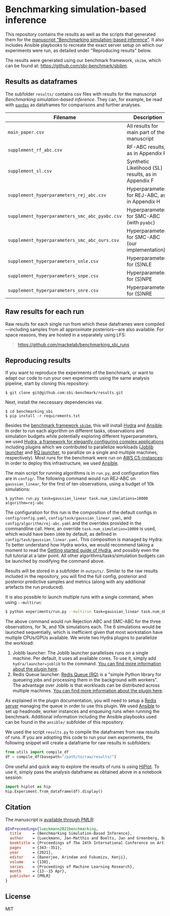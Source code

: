 # Benchmarking simulation-based inference

This repository contains the results as well as the scripts that generated them for the [manuscript "Benchmarking simulation-based inference"](http://proceedings.mlr.press/v130/lueckmann21a.html). It also includes Ansible playbooks to recreate the exact server setup on which our experiments were run, as detailed under "Reproducing results" below.

The results were generated using our benchmark framework, `sbibm`, which can be found at: https://github.com/sbi-benchmark/sbibm.


## Results as dataframes

The subfolder `results/` contains csv files with results for the manuscript *Benchmarking simulation-based inference*. They can, for example, be read with [`pandas`](https://pandas.pydata.org) as dataframes for comparisons and further analyses.

| **Filename**                                  | **Description**                                     |
| --------------------------------------------- | --------------------------------------------------- |
| `main_paper.csv`                              | All results for main part of the manuscript         |
| `supplement_rf_abc.csv`                       | RF-ABC results, as in Appendix F                    |
| `supplement_sl.csv`                           | Synthetic Likelihood (SL) results, as in Appendix F |
| `supplement_hyperparameters_rej_abc.csv`      | Hyperparameters for REJ-ABC, as in Appendix H       |
| `supplement_hyperparameters_smc_abc_pyabc.csv`      | Hyperparameters for SMC-ABC (with `pyabc`)          |
| `supplement_hyperparameters_smc_abc_ours.csv` | Hyperparameters for SMC-ABC (our implementation)    |
| `supplement_hyperparameters_snle.csv`         | Hyperparameters for (S)NLE                          |
| `supplement_hyperparameters_snpe.csv`         | Hyperparameters for (S)NPE                          |
| `supplement_hyperparameters_snre.csv`         | Hyperparameters for (S)NRE                          |


## Raw results for each run

Raw results for each single run from which these dataframes were compiled—including samples from all approximate posteriors—are also available. For space reasons, they are hosted in a separately using LFS:

> https://github.com/mackelab/benchmarking_sbi_runs


## Reproducing results

If you want to reproduce the experiments of the benchmark, or want to adapt our code to run your own experiments using the same analysis pipeline, start by cloning this repository:

```commandline
$ git clone git@github.com:sbi-benchmark/results.git
```

Next, install the neccessary dependencies via:

```commandline
$ cd benchmarking_sbi
$ pip install -r requirements.txt
```

Besides the [benchmark framework `sbibm`](https://github.com/sbi-benchmark/sbibm), this will install [Hydra](https://hydra.cc) and [Ansible](https://www.ansible.com). In order to run each algorithm on different tasks, observations and simulation budgets while potentially exploring different hyperparameters, we used [Hydra, a framework for elegantly configuring complex applications](https://hydra.cc) including plugins which we contributed to parallelize workloads ([Joblib launcher](https://hydra.cc/docs/plugins/joblib_launcher) and [RQ launcher](https://hydra.cc/docs/plugins/rq_launcher), to parallize on a single and multiple machines, respectively). Most runs for the benchmark were run on [AWS C5-instances](https://aws.amazon.com/en/ec2/instance-types/): In order to deploy this infrastructure, we used [Ansible](https://www.ansible.com).

The main script for running algorithms is in `run.py`, and configuration files are in `config/`. The following command would run REJ-ABC on `gaussian_linear`, for the first of ten observations, using a budget of 10k simulations:

```commandline
$ python run.py task=gaussian_linear task.num_simulations=10000 algorithm=rej-abc
```

The configuration for this run is the composition of the default configs in `config/config.yaml`, `config/task/gaussian_linear.yaml`, and `config/algorithm/rej-abc.yaml` and the overrides provided in the commandline call. Here, an override `task.num_simulation=10000` is used, which would have been `1000` by default, as defined in `config/task/gaussian_linear.yaml`. This composition is managed by Hydra: To better understand how Hydra works, we would recommend taking a moment to read the [Getting started guide of Hydra](https://hydra.cc/docs/intro), and possibly even the full tutorial at a later point. All other algorithms/tasks/simulation budgets can be launched by modifying the command above. 

Results will be stored in a subfolder in `outputs/`. Similar to the raw results included in the repository, you will find the full config, posterior and posterior predictive samples and metrics (along with any additional artefacts the run produced). 

It is also possible to launch multiple runs with a single command, when using `--multirun`:

```bash
$ python experiments/run.py --multirun task=gaussian_linear task.num_observation=1,2,3 task.num_simulations=1000,10000 algorithm=rej-abc,smc-abc
```

The above command would run Rejection ABC and SMC-ABC for the three observations, for 1k, and 10k simulations each. The 6 simulations would be launched sequentially, which is inefficient given that most workstation have multiple CPUs/GPUs available. We wrote two Hydra plugins to parallelize the workload:

1. Joblib launcher: The Joblib launcher parallelises runs on a single machine. Per default, it uses all available cores. To use it, simply add `hydra/launcher=joblib` to the command. [You can find more information about the plugin here](https://hydra.cc/docs/plugins/joblib_launcher).
2. Redis Queue launcher: [Redis Queue (RQ)](https://python-rq.org) is a "simple Python library for queueing jobs and processing them in the background with workers". The advantage over Joblib is that workloads can be distributed across multiple machines. [You can find more information about the plugin here](https://hydra.cc/docs/plugins/rq_launcher). 

As explained in the plugin documentation, you will need to setup a [Redis server](https://redis.io) managing the queue in order to use this plugin. We used [Ansible](https://www.ansible.com) to set up headnode, worker instances and enqueuing runs when running the benchmark. Additional information including the Ansible playbooks used can be found in the `ansible/` subfolder of this repository.

We used the script `results.py` to compile the dataframes from raw results of runs. If you are adopting this code to run your own experiments, the following snippet will create a dataframe for raw results in subfolders:

```python
from utils import compile_df
df = compile_df(basepath="/path/to/raw/results/")
```

One useful and quick way to explore the results of runs is using [HiPlot](https://github.com/facebookresearch/hiplot). To use it, simply pass the analysis dataframe as obtained above in a notebook session:

```python
import hiplot as hip
hip.Experiment.from_dataframe(df).display()
```

## Citation

The manuscript is [available through PMLR](http://proceedings.mlr.press/v130/lueckmann21a.html):

```bibtex
@InProceedings{lueckmann2021benchmarking, 
  title     = {Benchmarking Simulation-Based Inference},
  author    = {Lueckmann, Jan-Matthis and Boelts, Jan and Greenberg, David and Goncalves, Pedro and Macke, Jakob}, 
  booktitle = {Proceedings of The 24th International Conference on Artificial Intelligence and Statistics}, 
  pages     = {343--351}, 
  year      = {2021}, 
  editor    = {Banerjee, Arindam and Fukumizu, Kenji}, 
  volume    = {130}, 
  series    = {Proceedings of Machine Learning Research}, 
  month     = {13--15 Apr}, 
  publisher = {PMLR}
}
```


## License

MIT
